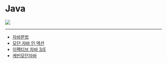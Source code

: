 # Java

![](https://www.oracle.com/a/tech/img/cb88-java-logo-001.jpg)

---

- [자바문법](%EC%9E%90%EB%B0%94%EB%AC%B8%EB%B2%95%2F%EC%9E%90%EB%B0%94%EB%AC%B8%EB%B2%95.md)
- [모던 자바 인 액션](ModernJavaInAction%2FModernJavaInAction.md)
- [이펙티브 자바 3/E](EffectiveJava3E/이펙티브자바.md)
- [케빈모던자바](%EC%BC%80%EB%B9%88%EB%AA%A8%EB%8D%98%EC%9E%90%EB%B0%94%2F%EC%BC%80%EB%B9%88%EB%AA%A8%EB%8D%98%EC%9E%90%EB%B0%94.md)
